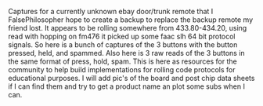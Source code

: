 Captures for a currently unknown ebay door/trunk remote that I FalsePhilosopher hope to create a backup to replace the backup remote my friend lost. It appears to be rolling somewhere from 433.80-434.20, using read with hopping on fm476 it picked up some faac slh 64 bit protocol signals. So here is a bunch of captures of the 3 buttons with the button pressed, held, and spammed. Also here is 3 raw reads of the 3 buttons in the same format of press, hold, spam. This is here as resources for the community to help build implementations for rolling code protocols for educational purposes. I will add pic's of the board and post chip data sheets if I can find them and try to get a product name an plot some subs when I can.
